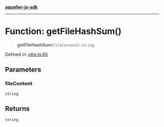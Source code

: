 [**aquafier-js-sdk**](../README.md)

***

# Function: getFileHashSum()

> **getFileHashSum**(`fileContent`): `string`

Defined in: [utils.ts:60](https://github.com/inblockio/aqua-verifier-js-lib/blob/8585c670e387bba02324c5d1649cefbfbcc39ce3/src/utils.ts#L60)

## Parameters

### fileContent

`string`

## Returns

`string`
